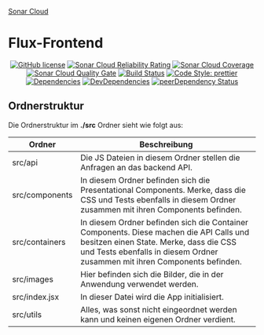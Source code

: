 [Sonar Cloud](https://sonarcloud.io/api/project_badges/measure?project=flux-frontend&metric=reliability_rating)

# Flux-Frontend

<div align="center">
  
  [![GitHub license](https://img.shields.io/github/license/Flux-Coordinator/flux-frontend.svg)](https://github.com/Flux-Coordinator/flux-frontend)
  [![Sonar Cloud Reliability Rating](https://sonarcloud.io/api/project_badges/measure?project=flux-frontend&metric=reliability_rating)](https://sonarcloud.io/api/project_badges/measure?project=flux-frontend&metric=reliability_rating)
  [![Sonar Cloud Coverage](https://sonarcloud.io/api/project_badges/measure?project=flux-frontend&metric=coverage)](https://sonarcloud.io/api/project_badges/measure?project=flux-frontend&metric=coverage)
  [![Sonar Cloud Quality Gate](https://sonarcloud.io/api/project_badges/measure?project=flux-frontend&metric=alert_status)](https://sonarcloud.io/api/project_badges/measure?project=flux-frontend&metric=alert_status)
  [![Build Status](https://travis-ci.org/Flux-Coordinator/flux-frontend.svg?branch=master)](https://travis-ci.org/Flux-Coordinator/flux-frontend)
  [![Code Style: prettier](https://img.shields.io/badge/code_style-prettier-ff69b4.svg?style=flat-square)](https://github.com/prettier/prettier)
  [![Dependencies](https://david-dm.org/Flux-Coordinator/flux-frontend.svg)](https://david-dm.org/Flux-Coordinator/flux-frontend)
  [![DevDependencies](https://david-dm.org/Flux-Coordinator/flux-frontend/dev-status.svg)](https://david-dm.org/Flux-Coordinator/flux-frontend?type=dev)
  [![peerDependency Status](https://david-dm.org/Flux-Coordinator/repo/peer-status.svg)](https://david-dm.org/Flux-Coordinator/flux-frontend?type=peer)
  
</div>

## Ordnerstruktur

Die Ordnerstruktur im **./src** Ordner sieht wie folgt aus:

| Ordner         | Beschreibung                                                                                                                                                                                                   |
| -------------- | -------------------------------------------------------------------------------------------------------------------------------------------------------------------------------------------------------------- |
| src/api        | Die JS Dateien in diesem Ordner stellen die Anfragen an das backend API.                                                                                                                                       |
| src/components | In diesem Ordner befinden sich die Presentational Components. Merke, dass die CSS und Tests ebenfalls in diesem Ordner zusammen mit ihren Components befinden.                                                 |
| src/containers | In diesem Ordner befinden sich die Container Components. Diese machen die API Calls und besitzen einen State. Merke, dass die CSS und Tests ebenfalls in diesem Ordner zusammen mit ihren Components befinden. |
| src/images     | Hier befinden sich die Bilder, die in der Anwendung verwendet werden.                                                                                                                                          |
| src/index.jsx  | In dieser Datei wird die App initialisiert.                                                                                                                                                                    |
| src/utils      | Alles, was sonst nicht eingeordnet werden kann und keinen eigenen Ordner verdient.                                                                                                                             |
